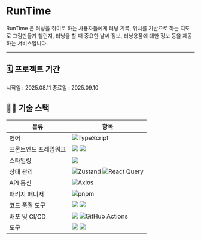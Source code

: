 # RunTime

RunTime 은 러닝을 취미로 하는 사용자들에게 러닝 기록, 위치를 기반으로 하는 지도로 그림만들기 챌린지, 러닝을 할 때 중요한 날씨 정보, 러닝용품에 대한 정보 등을 제공하는 서비스입니다.

---

## 🗓️ 프로젝트 기간

시작일 : 2025.08.11
종료일 : 2025.09.10

## 🧑‍💻 기술 스택

| 분류                  | 항목                                                                                                                                                                                                                                                                                                                                                                                    |
| --------------------- | --------------------------------------------------------------------------------------------------------------------------------------------------------------------------------------------------------------------------------------------------------------------------------------------------------------------------------------------------------------------------------------- |
| 언어                  | ![TypeScript](https://img.shields.io/badge/TypeScript-3178C6?style=flat&logo=TypeScript&logoColor=white)                                                                                                                                                                                                                                                                                |
| 프론트엔드 프레임워크 | <img src="https://img.shields.io/badge/React-61DAFB?style=flat&logo=React&logoColor=white"> <img src="https://img.shields.io/badge/Next.js-000000?style=flat&logo=Next.js&logoColor=white">                                                                                                                                                                                             |
| 스타일링              | <img src="https://img.shields.io/badge/TailwindCSS-06B6D4?style=flat&logo=TailwindCSS&logoColor=white">                                                                                                                                                                                                                                                                                 |
| 상태 관리             | ![Zustand](https://img.shields.io/badge/Zustand-000000?style=flat&logo=Zustand&logoColor=white) ![React Query](https://img.shields.io/badge/React_Query-FF4154?style=flat&logo=ReactQuery&logoColor=white)                                                                                                                                                                              |
| API 통신              | ![Axios](https://img.shields.io/badge/Axios-5A29E4?style=flat&logo=axios&logoColor=white)                                                                                                                                                                                                                                                                                               |
| 패키지 매니저         | ![pnpm](https://img.shields.io/badge/pnpm-F69220?style=flat&logo=pnpm&logoColor=white)                                                                                                                                                                                                                                                                                                  |
| 코드 품질 도구        | <img src="https://img.shields.io/badge/Eslint-4B32C3?style=flat&logo=Eslint&logoColor=white"> <img src="https://img.shields.io/badge/Prettier-F7B93E?style=flat&logo=Prettier&logoColor=white">                                                                                                                                                                                         |
| 배포 및 CI/CD         | <img src="https://img.shields.io/badge/Vercel-000000?style=flat&logo=Vercel&logoColor=white"> ![GitHub Actions](https://img.shields.io/badge/GitHub_Actions-2088FF?style=flat&logo=GitHub-Actions&logoColor=white)                                                                                                                                                                      |
| 도구             | <img src="https://img.shields.io/badge/Github-181717?style=flat&logo=Github&logoColor=white"> <img src="https://img.shields.io/badge/Notion-000000?style=flat&logo=Notion&logoColor=white">  |

